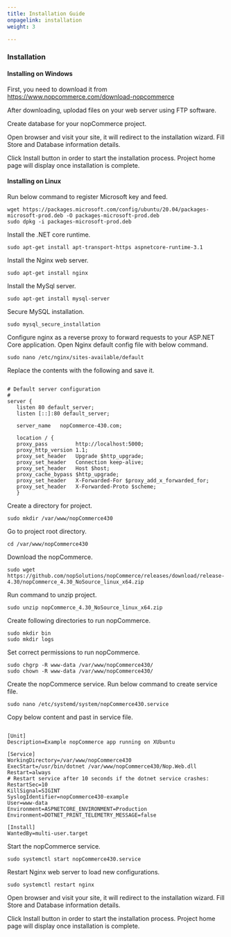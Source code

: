 ```yaml
---
title: Installation Guide
onpagelink: installation
weight: 3

---
```


### Installation

#### Installing on Windows

First, you need to download it from https://www.nopcommerce.com/download-nopcommerce

After downloading, uplodad files on your web server using FTP software.

Create database for your nopCommerce project.

Open browser and visit your site, it will redirect to the installation wizard. Fill Store and Database information details.

Click Install button in order to start the installation process. Project home page will display once installation is complete.

#### Installing on Linux

Run below command to register Microsoft key and feed.

 ```
wget https://packages.microsoft.com/config/ubuntu/20.04/packages-microsoft-prod.deb -O packages-microsoft-prod.deb
sudo dpkg -i packages-microsoft-prod.deb

```

Install the .NET core runtime.

 ```
sudo apt-get install apt-transport-https aspnetcore-runtime-3.1
```

Install the Nginx web server.

 ```
sudo apt-get install nginx
```

Install the MySql server.

 ```
sudo apt-get install mysql-server
```

Secure MySQL installation.

 ```
sudo mysql_secure_installation
```

Configure nginx as a reverse proxy to forward requests to your ASP.NET Core application. Open Nginx default config file with below command.

 ```
sudo nano /etc/nginx/sites-available/default
```

Replace the contents with the following and save it.

 ```

# Default server configuration
#
server {
    listen 80 default_server;
    listen [::]:80 default_server;

    server_name   nopCommerce-430.com;

    location / {
    proxy_pass         http://localhost:5000;
    proxy_http_version 1.1;
    proxy_set_header   Upgrade $http_upgrade;
    proxy_set_header   Connection keep-alive;
    proxy_set_header   Host $host;
    proxy_cache_bypass $http_upgrade;
    proxy_set_header   X-Forwarded-For $proxy_add_x_forwarded_for;
    proxy_set_header   X-Forwarded-Proto $scheme;
    }

```

Create a directory for project.

 ```
sudo mkdir /var/www/nopCommerce430
```

Go to project root directory.

 ```
cd /var/www/nopCommerce430
```

Download the nopCommerce.

 ```
sudo wget https://github.com/nopSolutions/nopCommerce/releases/download/release-4.30/nopCommerce_4.30_NoSource_linux_x64.zip
```

Run command to unzip project.

 ```
sudo unzip nopCommerce_4.30_NoSource_linux_x64.zip
```

Create following directories to run nopCommerce.

 ```
sudo mkdir bin
sudo mkdir logs

```

Set correct permissions to run nopCommerce.

 ```
sudo chgrp -R www-data /var/www/nopCommerce430/
sudo chown -R www-data /var/www/nopCommerce430/

```

Create the nopCommerce service. Run below command to create service file.

 ```
sudo nano /etc/systemd/system/nopCommerce430.service
```

Copy below content and past in service file.

 ```

[Unit]
Description=Example nopCommerce app running on XUbuntu

[Service]
WorkingDirectory=/var/www/nopCommerce430
ExecStart=/usr/bin/dotnet /var/www/nopCommerce430/Nop.Web.dll
Restart=always
# Restart service after 10 seconds if the dotnet service crashes:
RestartSec=10
KillSignal=SIGINT
SyslogIdentifier=nopCommerce430-example
User=www-data
Environment=ASPNETCORE_ENVIRONMENT=Production
Environment=DOTNET_PRINT_TELEMETRY_MESSAGE=false

[Install]
WantedBy=multi-user.target

```

Start the nopCommerce service.

 ```
sudo systemctl start nopCommerce430.service
```

Restart Nginx web server to load new configurations.

 ```
sudo systemctl restart nginx
```

Open browser and visit your site, it will redirect to the installation wizard. Fill Store and Database information details.

Click Install button in order to start the installation process. Project home page will display once installation is complete.
